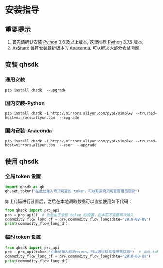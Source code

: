 # 安装指导

## 重要提示

1. 首先请确认安装 [Python](https://www.python.org/) 3.6 及以上版本, 这里推荐 [Python](https://www.python.org/) 3.7.5 版本;
2. [AkShare](https://github.com/jindaxiang/akshare) 推荐安装最新版本的 [Anaconda](https://www.anaconda.com/), 可以解决大部分安装问题.

## 安装 qhsdk

### 通用安装

```
pip install qhsdk  --upgrade
```

### 国内安装-Python

```
pip install qhsdk -i http://mirrors.aliyun.com/pypi/simple/ --trusted-host=mirrors.aliyun.com  --upgrade
```

### 国内安装-Anaconda

```
pip install qhsdk -i http://mirrors.aliyun.com/pypi/simple/ --trusted-host=mirrors.aliyun.com  --user  --upgrade
```

## 使用 qhsdk

### 全局 token 设置

```python
import qhsdk as qh
qh.set_token("在此处输入奇货可查的 token，可以联系奇货可查管理员获取")
```

如上代码进行设置后，之后在本地调取数据可以直接使用如下代码：

```python
from qhsdk import pro_api
pro = pro_api()  # 此处由于全局 token 的设置，在本机不需要再次输入
commodity_flow_long_df = pro.commodity_flow_long(date="2018-08-08")
print(commodity_flow_long_df)
```

### 临时 token 设置

```python
from qhsdk import pro_api
pro = pro_api(token="在此处输入您的token，可以通过联系管理员获取")  # 此处 token 仅供临时使用
commodity_flow_long_df = pro.commodity_flow_long(date="2018-08-08")
print(commodity_flow_long_df)
```
